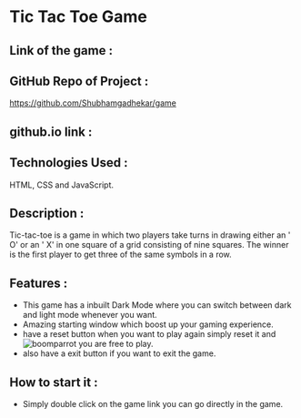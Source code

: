 # Tic Tac Toe Game

## Link of the game :


## GitHub Repo of Project :
https://github.com/Shubhamgadhekar/game

## github.io link :


## Technologies Used : 
HTML, CSS and JavaScript.

## Description :
Tic-tac-toe is a game in which two players take turns in drawing either an ' O' or an ' X' in one square of a grid consisting of nine squares.
The winner is the first player to get three of the same symbols in a row.

## Features :
* This game has a inbuilt Dark Mode where you can switch between dark and light mode whenever you want.
* Amazing starting window which boost up your gaming experience.
* have a reset button when you want to play again simply reset it and ![boomparrot](https://user-images.githubusercontent.com/80172228/134662752-40cb6d94-4d1d-4f66-a38f-4af417228f68.gif) you are free to play.
* also have a exit button if you want to exit the game.

## How to start it :
* Simply double click on the game link you can go directly in the game.
